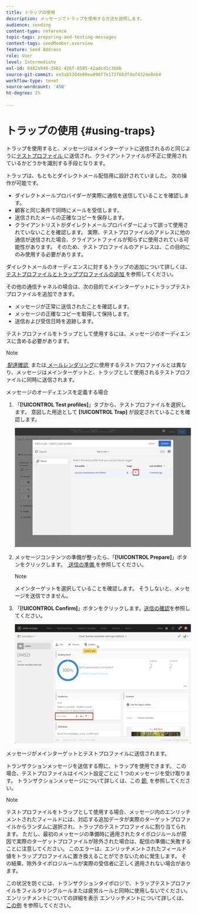 ```yaml
---
title: トラップの使用
description: メッセージでトラップを使用する方法を説明します。
audience: sending
content-type: reference
topic-tags: preparing-and-testing-messages
context-tags: seedMember,overview
feature: Seed Address
role: User
level: Intermediate
exl-id: 0482a946-35b1-426f-8505-42adcd1c3bbb
source-git-commit: ee3ab5304e80ea098f7e172f6b3f4af4324e8eb4
workflow-type: tm+mt
source-wordcount: '458'
ht-degree: 2%

---
```


# トラップの使用 {#using-traps}

トラップを使用すると、メッセージはメインターゲットに送信されるのと同じように [&#x200B; テストプロファイル &#x200B;](../../audiences/using/managing-test-profiles.md) に送信され、クライアントファイルが不正に使用されているかどうかを識別する手段となります。

トラップは、もともとダイレクトメール配信用に設計されていました。 次の操作が可能です。

* ダイレクトメールプロバイダーが実際に通信を送信していることを確認します。
* 顧客と同じ条件で同時にメールを受信します。
* 送信されたメールの正確なコピーを保存します。
* クライアントリストがダイレクトメールプロバイダーによって誤って使用されていないことを確認します。 実際、テストプロファイルのアドレスに他の通信が送信された場合、クライアントファイルが知らずに使用されている可能性があります。 そのため、テストプロファイルのアドレスは、この目的にのみ使用する必要があります。

ダイレクトメールのオーディエンスに対するトラップの追加について詳しくは、[&#x200B; テストプロファイルとトラッププロファイルの追加 &#x200B;](../../channels/using/defining-the-direct-mail-audience.md#adding-test-and-trap-profiles) を参照してください。

その他の通信チャネルの場合は、次の目的でメインターゲットにトラップテストプロファイルを追加できます。

* メッセージが正常に送信されたことを確認します。
* メッセージの正確なコピーを取得して保持します。
* 送信および受信日時を追跡します。

テストプロファイルをトラップとして使用するには、メッセージのオーディエンスに含める必要があります。

>[!NOTE]
>
>[&#x200B; 配達確認 &#x200B;](../../sending/using/sending-proofs.md) または [&#x200B; メールレンダリング &#x200B;](../../sending/using/email-rendering.md) に使用するテストプロファイルとは異なり、メッセージはメインターゲットと、トラップとして使用されるテストプロファイルに同時に送信されます。

メッセージのオーディエンスを定義する場合

1. 「**[!UICONTROL Test profiles]**」タブから、テストプロファイルを選択します。 意図した用途として **[!UICONTROL Trap]** が設定されていることを確認します。

   ![](assets/trap_select.png)

1. メッセージコンテンツの準備が整ったら、「**[!UICONTROL Prepare]**」ボタンをクリックします。 [&#x200B; 送信の準備 &#x200B;](../../sending/using/preparing-the-send.md) を参照してください。
   >[!NOTE]
   >
   >メインターゲットを選択していることを確認します。 そうしないと、メッセージを送信できません。

1. 「**[!UICONTROL Confirm]**」ボタンをクリックします。[送信の確認](../../sending/using/confirming-the-send.md)を参照してください。

   ![](assets/trap_confirm.png)

メッセージがメインターゲットとテストプロファイルに送信されます。

トランザクションメッセージを送信する際に、トラップを使用できます。 この場合、テストプロファイルはイベント設定ごとに 1 つのメッセージを受け取ります。 トランザクションメッセージについて詳しくは、この [&#x200B; 節 &#x200B;](../../channels/using/getting-started-with-transactional-msg.md) を参照してください。

>[!NOTE]
>
>テストプロファイルをトラップとして使用する場合、メッセージ内のエンリッチメントされたフィールドには、対応する追加データが実際のターゲットプロファイルからランダムに選択され、トラップのテストプロファイルに割り当てられます。 ただし、最初のメッセージの準備時に適用されたタイポロジルールが原因で実際のターゲットプロファイルが除外された場合は、配信の準備に失敗することに注意してください。 このエラーは、エンリッチメントされたフィールド値をトラッププロファイルに置き換えることができないために発生します。 その結果、除外タイポロジルールが実際の受信者に正しく適用されない場合があります。
>
>この状況を防ぐには、トランザクションタイポロジで、トラップテストプロファイルをフィルタリングルールまたは疲労ルールと同時に使用しないでください。 エンリッチメントについての詳細を表示 エンリッチメントについて詳しくは、[&#x200B; この例 &#x200B;](../../automating/using/enriching-profile-data-file.md) を参照してください。
